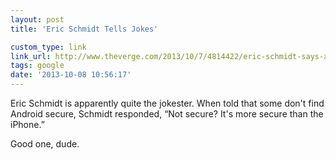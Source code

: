 ```yaml
---
layout: post
title: 'Eric Schmidt Tells Jokes'

custom_type: link
link_url: http://www.theverge.com/2013/10/7/4814422/eric-schmidt-says-android-is-more-secure-than-iphone
tags: google
date: '2013-10-08 10:56:17'
---
```

Eric Schmidt is apparently quite the jokester. When told that some don't find Android secure, Schmidt responded, “Not secure? It's more secure than the iPhone.”

Good one, dude.
